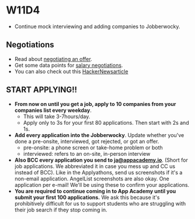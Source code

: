 # W11D4
* Continue mock interviewing and adding companies to Jobberwocky.

## Negotiations
* Read about [negotiating an offer][offer-negotiation].
* Get some data points for [salary negotiations][salary-data].
* You can also check out this [HackerNewsarticle][hn-negotiation-article]

## START APPLYING!!
  * **From now on until you get a job, apply to 10 companies from your companies list every weekday**.  
    * This will take 3-7hours/day.
    * Apply only to 3s for your first 80 applications. Then start with 2s and 1s.
  * **Add every application into the Jobberwocky**. Update whether you've done a pre-onsite, interviewed, got rejected, or got an offer.
    * pre-onsite: a phone screen or take-home problem or both
    * interviewed: refers to an on-site, in-person interview
  * **Also BCC every application you send to ja@appacademy.io**. (Short for job applications. We abbreviated it in case you mess up and CC us instead of BCC). Like in the Applyathons, send us screenshots if it's a non-email application. AngelList screenshots are also okay. One application per e-mail! We'll be using these to confirm your applications.
  * **You are required to continue coming in to App Academy until you submit your first 100 applications.** We ask this because it's prohibitively difficult for us to support students who are struggling with their job search if they stop coming in.


[job-search-etiquette]: ../self-presentation/job_search_etiquette.md
[typical-interview]: ../interview-prep/typical_interview.md
[good-questions]: ../self-presentation/good_questions.md
[text-only]: ../self-presentation/text-resume.md
[hackreactor-article]: http://venturebeat.com/2013/08/28/the-developers-guide-to-interviewing/?utm_source=feedburner&utm_medium=feed&utm_campaign=Feed%3A+Venturebeat+(VentureBeat)



[offer-negotiation]: ../negotiating/email-negotiations.md
[salary-data]: ../negotiating/salary-data.md
[hn-negotiation-article]: https://news.ycombinator.com/item?id=3289750
